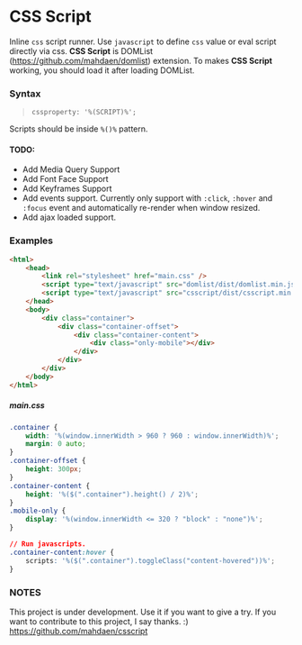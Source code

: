 CSS Script
====

Inline `css` script runner. Use `javascript` to define `css` value or eval script directly via css.
**CSS Script** is DOMList (https://github.com/mahdaen/domlist) extension.
To makes **CSS Script** working, you should load it after loading DOMList.

### **Syntax**
>`cssproperty: '%(SCRIPT)%';`

Scripts should be inside `%()%` pattern.

#### **TODO**:
* Add Media Query Support
* Add Font Face Support
* Add Keyframes Support
* Add events support. Currently only support with `:click`, `:hover` and `:focus` event and automatically re-render when window resized.
* Add ajax loaded support.

### **Examples**

```html
<html>
	<head>
		<link rel="stylesheet" href="main.css" />
		<script type="text/javascript" src="domlist/dist/domlist.min.js"></script>
		<script type="text/javascript" src="csscript/dist/csscript.min.js"></script>
	</head>
	<body>
		<div class="container">
			<div class="container-offset">
				<div class="container-content">
					<div class="only-mobile"></div>
				</div>
			</div>
		</div>
	</body>
</html>
```

##### **main.css**
```css
.container {
	width: '%(window.innerWidth > 960 ? 960 : window.innerWidth)%';
	margin: 0 auto;
}
.container-offset {
	height: 300px;
}
.container-content {
	height: '%($(".container").height() / 2)%';
}
.mobile-only {
	display: '%(window.innerWidth <= 320 ? "block" : "none")%';
}

// Run javascripts.
.container-content:hover {
    scripts: '%($(".container").toggleClass("content-hovered"))%';
}
```

### **NOTES**
This project is under development. Use it if you want to give a try.
If you want to contribute to this project, I say thanks. :)
https://github.com/mahdaen/csscript